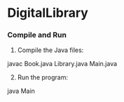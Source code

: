 # DigitalLibrary

### Compile and Run

1. Compile the Java files:

javac Book.java Library.java Main.java

2. Run the program:

java Main
